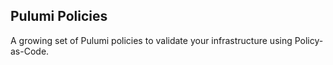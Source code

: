 ## Pulumi Policies

A growing set of Pulumi policies to validate your infrastructure using Policy-as-Code.

